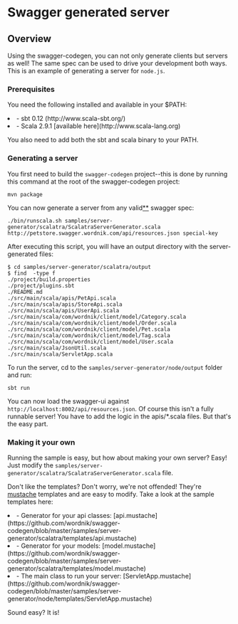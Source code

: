 # Swagger generated server

## Overview
Using the swagger-codegen, you can not only generate clients but servers as well!  The same spec can be used to drive your
development both ways.  This is an example of generating a server for `node.js`.

### Prerequisites
You need the following installed and available in your $PATH:

<li>- sbt 0.12 (http://www.scala-sbt.org/)

<li>- Scala 2.9.1 [available here](http://www.scala-lang.org)

You also need to add both the sbt and scala binary to your PATH.

### Generating a server
You first need to build the `swagger-codegen` project--this is done by running this command at the root of the swagger-codegen project:

```
mvn package
```

You can now generate a server from any valid[**](https://github.com/wordnik/swagger-codegen/blob/master/README.md#validating-your-swagger-spec) swagger spec:

```
./bin/runscala.sh samples/server-generator/scalatra/ScalatraServerGenerator.scala http://petstore.swagger.wordnik.com/api/resources.json special-key
```

After executing this script, you will have an output directory with the server-generated files:

```
$ cd samples/server-generator/scalatra/output
$ find  -type f
./project/build.properties
./project/plugins.sbt
./README.md
./src/main/scala/apis/PetApi.scala
./src/main/scala/apis/StoreApi.scala
./src/main/scala/apis/UserApi.scala
./src/main/scala/com/wordnik/client/model/Category.scala
./src/main/scala/com/wordnik/client/model/Order.scala
./src/main/scala/com/wordnik/client/model/Pet.scala
./src/main/scala/com/wordnik/client/model/Tag.scala
./src/main/scala/com/wordnik/client/model/User.scala
./src/main/scala/JsonUtil.scala
./src/main/scala/ServletApp.scala

```

To run the server, cd to the `samples/server-generator/node/output` folder and run:

```
sbt run
```

You can now load the swagger-ui against `http://localhost:8002/api/resources.json`.  Of course this isn't a fully
runnable server!  You have to add the logic in the apis/*.scala files.  But that's the easy part.


### Making it your own
Running the sample is easy, but how about making your own server?  Easy!  Just modify the `samples/server-generator/scalatra/ScalatraServerGenerator.scala` file.

Don't like the templates?  Don't worry, we're not offended!  They're [mustache](http://mustache.github.com/) templates and are easy to modify.
Take a look at the sample templates here:

<li> - Generator for your api classes: [api.mustache](https://github.com/wordnik/swagger-codegen/blob/master/samples/server-generator/scalatra/templates/api.mustache)

<li> - Generator for your models: [model.mustache](https://github.com/wordnik/swagger-codegen/blob/master/samples/server-generator/scalatra/templates/model.mustache)

<li> - The main class to run your server: [ServletApp.mustache](https://github.com/wordnik/swagger-codegen/blob/master/samples/server-generator/node/templates/ServletApp.mustache)


Sound easy?  It is!

